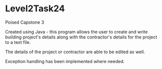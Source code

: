 # Level2Task24
Poised Capstone 3

Created using Java - this program allows the user to create and write building project's details along with the contractor's details for the project to a text file.

The details of the project or contractor are able to be edited as well.

Exception handling has been implemented where needed. 
